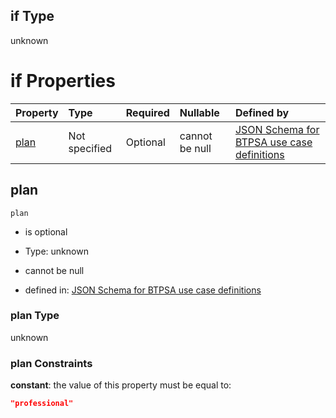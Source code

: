 ## if Type

unknown

# if Properties

| Property      | Type          | Required | Nullable       | Defined by                                                                                                                                                                                                                                  |
| :------------ | :------------ | :------- | :------------- | :------------------------------------------------------------------------------------------------------------------------------------------------------------------------------------------------------------------------------------------ |
| [plan](#plan) | Not specified | Optional | cannot be null | [JSON Schema for BTPSA use case definitions](btpsa-usecase-properties-services-items-allof-2-then-allof-53-then-allof-0-if-properties-plan.md "undefined#/properties/services/items/allOf/2/then/allOf/53/then/allOf/0/if/properties/plan") |

## plan



`plan`

*   is optional

*   Type: unknown

*   cannot be null

*   defined in: [JSON Schema for BTPSA use case definitions](btpsa-usecase-properties-services-items-allof-2-then-allof-53-then-allof-0-if-properties-plan.md "undefined#/properties/services/items/allOf/2/then/allOf/53/then/allOf/0/if/properties/plan")

### plan Type

unknown

### plan Constraints

**constant**: the value of this property must be equal to:

```json
"professional"
```
